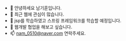 - 👋 안녕하세요 남기훈입니다.
- 👀 최근 웹에 관심이 많습니다.
- 🌱 jsp를 학습하였고 스프링 프레임워크를 학습할 예정입니다.
- 💞️ 웹개발 협업을 해보고 싶습니다.
- 📫 nam_0510@naver.com 연락주세요.

<!---
kihoon0510/kihoon0510 is a ✨ special ✨ repository because its `README.md` (this file) appears on your GitHub profile.
You can click the Preview link to take a look at your changes.
--->
